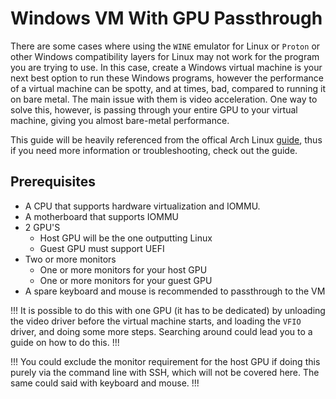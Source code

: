 # Windows VM With GPU Passthrough

There are some cases where using the `WINE` emulator for Linux or `Proton` or other Windows compatibility layers for Linux may not work for the program you are trying to use. In this case, create a Windows virtual machine is your next best option to run these Windows programs, however the performance of a virtual machine can be spotty, and at times, bad, compared to running it on bare metal. The main issue with them is video acceleration. One way to solve this, however, is passing through your entire GPU to your virtual machine, giving you almost bare-metal performance.

This guide will be heavily referenced from the offical Arch Linux [guide](https://wiki.archlinux.org/title/PCI_passthrough_via_OVMF), thus if you need more information or troubleshooting, check out the guide.

## Prerequisites

- A CPU that supports hardware virtualization and IOMMU.
- A motherboard that supports IOMMU
- 2 GPU'S
  - Host GPU will be the one outputting Linux
  - Guest GPU must support UEFI
- Two or more monitors
  - One or more monitors for your host GPU
  - One or more monitors for your guest GPU
- A spare keyboard and mouse is recommended to passthrough to the VM

!!!
It is possible to do this with one GPU (it has to be dedicated) by unloading the video driver before the virtual machine starts, and loading the `VFIO` driver, and doing some more steps. Searching around could lead you to a guide on how to do this.
!!!

!!!
You could exclude the monitor requirement for the host GPU if doing this purely via the command line with SSH, which will not be covered here. The same could said with keyboard and mouse.
!!!

